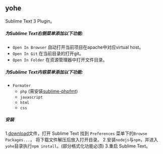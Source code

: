 ## yohe
Sublime Text 3 Plugin。


##### 为Sublime Text右侧菜单添加以下功能:

* `Open In Browser`
   自动打开当前项目在apache中对应virtual host。
* `Open In Git`
   在当前目录的打开git。
* `Open In Folder`
   在资源管理器中打开文件目录。

##### 为Sublime Text内容菜单添加以下功能:

* `Formater`
	* `php`  (需安装[sublime-phpfmt](https://github.com/phpfmt/sublime-phpfmt))
	* `javascript`
	* `html`
	* `css`

##### 安装
1.[download](https://github.com/magicnote/yohe/archive/master.zip)文件，打开 Sublime Text 找到 `Preferences` 菜单下的`Browse Packages...`，
  将下载文件解压后放入打开目录。
2.安装`nodejs`与`npm`，并进入`yohe`目录执行`npm install`。(部分格式化功能必须)
3.重启 Sublime Text。

